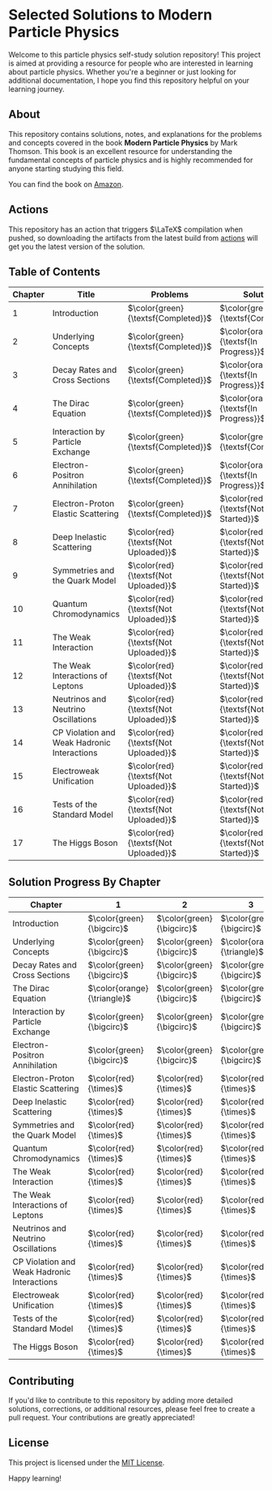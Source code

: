 # Selected Solutions to Modern Particle Physics 

Welcome to this particle physics self-study solution repository! 
This project is aimed at providing a resource for people who are interested in learning about particle physics. 
Whether you're a beginner or just looking for additional documentation, I hope you find this repository helpful on your learning journey.


## About

This repository contains solutions, notes, and explanations for the problems and concepts covered in the book **Modern Particle Physics** by Mark Thomson. 
This book is an excellent resource for understanding the fundamental concepts of particle physics and is highly recommended for anyone starting studying this field.

You can find the book on [Amazon](https://a.co/d/bVARRXf).

## Actions

This repository has an action that triggers $\LaTeX$ compilation when pushed, so downloading the artifacts from the latest build from [actions](https://github.com/youngwan-kim/ParticlePhysicsStudy/actions) will get you the latest version of the solution.

## Table of Contents

| Chapter | Title                                            | Problems                               | Solutions                               |
| ------- | -------------------------------------------------|----------------------------------------| ----------------------------------------|
| 1       | Introduction                                     | $\color{green}{\textsf{Completed}}$    | $\color{green}{\textsf{Completed}}$     |
| 2       | Underlying Concepts                              | $\color{green}{\textsf{Completed}}$    | $\color{orange}{\textsf{In Progress}}$  |
| 3       | Decay Rates and Cross Sections                   | $\color{green}{\textsf{Completed}}$    | $\color{orange}{\textsf{In Progress}}$  |
| 4       | The Dirac Equation                               | $\color{green}{\textsf{Completed}}$    | $\color{orange}{\textsf{In Progress}}$  |
| 5       | Interaction by Particle Exchange                 | $\color{green}{\textsf{Completed}}$    | $\color{green}{\textsf{Completed}}$     |
| 6       | Electron-Positron Annihilation                   | $\color{green}{\textsf{Completed}}$    | $\color{orange}{\textsf{In Progress}}$  |
| 7       | Electron-Proton Elastic Scattering               | $\color{green}{\textsf{Completed}}$    | $\color{red}{\textsf{Not Started}}$     |
| 8       | Deep Inelastic Scattering                        | $\color{red}{\textsf{Not Uploaded}}$   | $\color{red}{\textsf{Not Started}}$     |
| 9       | Symmetries and the Quark Model                   | $\color{red}{\textsf{Not Uploaded}}$   | $\color{red}{\textsf{Not Started}}$     |
| 10      | Quantum Chromodynamics                           | $\color{red}{\textsf{Not Uploaded}}$   | $\color{red}{\textsf{Not Started}}$     |
| 11      | The Weak Interaction                             | $\color{red}{\textsf{Not Uploaded}}$   | $\color{red}{\textsf{Not Started}}$     |
| 12      | The Weak Interactions of Leptons                 | $\color{red}{\textsf{Not Uploaded}}$   | $\color{red}{\textsf{Not Started}}$     |
| 13      | Neutrinos and Neutrino Oscillations              | $\color{red}{\textsf{Not Uploaded}}$   | $\color{red}{\textsf{Not Started}}$     |
| 14      | CP Violation and Weak Hadronic Interactions      | $\color{red}{\textsf{Not Uploaded}}$   | $\color{red}{\textsf{Not Started}}$     |
| 15      | Electroweak Unification                          | $\color{red}{\textsf{Not Uploaded}}$   | $\color{red}{\textsf{Not Started}}$     |
| 16      | Tests of the Standard Model                      | $\color{red}{\textsf{Not Uploaded}}$   | $\color{red}{\textsf{Not Started}}$     |
| 17      | The Higgs Boson                                  | $\color{red}{\textsf{Not Uploaded}}$   | $\color{red}{\textsf{Not Started}}$     |

## Solution Progress By Chapter

|Chapter                                      | 1 | 2 | 3 | 4 | 5 | 6 | 7 | 8 | 9 | 10 | 11 | 12 |13  | 14 | 15  | 16 | 17  |   
|---------------------------------------------|---|---|---|---|---|---|---|---|---|----|----|----|----|----|-----|----|-----|  
|Introduction                                 | $\color{green}{\bigcirc}$ | $\color{green}{\bigcirc}$  | $\color{green}{\bigcirc}$  | $\color{green}{\bigcirc}$  | $\color{green}{\bigcirc}$  | $\color{orange}{\triangle}$ |  $\color{green}{\bigcirc?}$  |  $\color{green}{\bigcirc?}$  | $\color{green}{\bigcirc?}$  | $\color{green}{\bigcirc}$  | $\color{green}{\bigcirc ?}$ | -  | -  | -  | -   | -  | -   |  
|Underlying Concepts                          | $\color{green}{\bigcirc}$ | $\color{green}{\bigcirc}$ | $\color{orange}{\triangle}$ | $\color{green}{\bigcirc}$ | $\color{orange}{\triangle}$ | $\color{green}{\bigcirc}$ | $\color{green}{\bigcirc}$ | $\color{red}{\times}$ | $\color{green}{\bigcirc}$ | $\color{red}{\times}$ | $\color{red}{\times}$ | $\color{green}{\bigcirc}$   | $\color{green}{\bigcirc}$   | $\color{red}{\times}$   | $\color{red}{\times}$    | $\color{red}{\times}$   | $\color{red}{\times}$    |  
|Decay Rates and Cross Sections               | $\color{green}{\bigcirc}$  | $\color{green}{\bigcirc}$  | $\color{green}{\bigcirc}$  | $\color{orange}{\triangle}$ | $\color{green}{\bigcirc}$  | $\color{green}{\bigcirc?}$ | $\color{orange}{\triangle}$ | $\color{red}{\times}$ | $\color{red}{\times}$ | $\color{red}{\times}$ |  - | -  | -  | -  | -   | -  |  -  |  
|The Dirac Equation                           | $\color{orange}{\triangle}$ | $\color{green}{\bigcirc}$  | $\color{green}{\bigcirc}$  | $\color{red}{\times}$  | $\color{red}{\times}$  | $\color{green}{\bigcirc}$ | $\color{green}{\bigcirc}$ | $\color{green}{\bigcirc}$ | $\color{green}{\bigcirc}$ | $\color{green}{\bigcirc}$ | $\color{orange}{\triangle}$ | $\color{green}{\bigcirc}$ | $\color{green}{\bigcirc}$ | $\color{green}{\bigcirc}$ | $\color{green}{\bigcirc}$ | -  |  -  |  
|Interaction by Particle Exchange             | $\color{green}{\bigcirc}$ | $\color{green}{\bigcirc}$ | $\color{green}{\bigcirc}$ | - | - | - | - | - | - | -  | -  | -  | -  | -  |  -  | -  |  -  |  
|Electron-Positron Annihilation               | $\color{green}{\bigcirc}$ | $\color{green}{\bigcirc}$ | $\color{green}{\bigcirc}$ | $\color{green}{\bigcirc}$ | $\color{green}{\bigcirc}$ | $\color{green}{\bigcirc}$ | $\color{orange}{\triangle}$ | $\color{green}{\bigcirc}$ | $\color{green}{\bigcirc}$ | $\color{green}{\bigcirc}$ | $\color{red}{\times}$ | $\color{orange}{\triangle}$  | -  | -  |  -  | -  |  -  |  
|Electron-Proton Elastic Scattering           | $\color{red}{\times}$  | $\color{red}{\times}$  | $\color{red}{\times}$  | $\color{red}{\times}$ | $\color{red}{\times}$ | $\color{red}{\times}$ | $\color{red}{\times}$ | $\color{red}{\times}$ | - |  - | -  | -  | -  | -  |  -  |  - |  -  |  
|Deep Inelastic Scattering                    | $\color{red}{\times}$  | $\color{red}{\times}$  | $\color{red}{\times}$  | $\color{red}{\times}$  | $\color{red}{\times}$  | $\color{red}{\times}$  | $\color{red}{\times}$  | $\color{red}{\times}$  | - |  - | -  | -  | -  | -  |  -  |  - |  -  |  
|Symmetries and the Quark Model               | $\color{red}{\times}$  | $\color{red}{\times}$  | $\color{red}{\times}$  | $\color{red}{\times}$  | $\color{red}{\times}$  | $\color{red}{\times}$  | $\color{red}{\times}$  | $\color{red}{\times}$  | $\color{red}{\times}$  | $\color{red}{\times}$   | -                       | -  | -  | -  |  -  |  - |  -  |  
|Quantum Chromodynamics                       | $\color{red}{\times}$  | $\color{red}{\times}$  | $\color{red}{\times}$  | $\color{red}{\times}$  | $\color{red}{\times}$  | $\color{red}{\times}$  | $\color{red}{\times}$  | $\color{red}{\times}$  | $\color{red}{\times}$  |  -                      | -                       | -  | -  | -  |  -  |  - |  -  |  
|The Weak Interaction                         | $\color{red}{\times}$  | $\color{red}{\times}$  | $\color{red}{\times}$  | $\color{red}{\times}$  | $\color{red}{\times}$  | $\color{red}{\times}$  | $\color{red}{\times}$  | $\color{red}{\times}$ | $\color{red}{\times}$  | $\color{red}{\times}$    | -                       | -  | -  | -  |  -  |  - |  -  |  
|The Weak Interactions of Leptons             | $\color{red}{\times}$  | $\color{red}{\times}$  | $\color{red}{\times}$  | $\color{red}{\times}$  | $\color{red}{\times}$  | $\color{red}{\times}$  | $\color{red}{\times}$  | - | -  |  -                      | -                       | -  | -  | -  |  -  |  - |  -  |  
|Neutrinos and Neutrino Oscillations          | $\color{red}{\times}$  | $\color{red}{\times}$  | $\color{red}{\times}$  | $\color{red}{\times}$  | $\color{red}{\times}$  | $\color{red}{\times}$  | $\color{red}{\times}$  | $\color{red}{\times}$  | $\color{red}{\times}$  |  -                      | -                       | -  | -  | -  |  -  |  - |  -  |  
|CP Violation and Weak Hadronic Interactions  | $\color{red}{\times}$  | $\color{red}{\times}$  | $\color{red}{\times}$  | $\color{red}{\times}$  | $\color{red}{\times}$  | $\color{red}{\times}$  | $\color{red}{\times}$  | $\color{red}{\times}$  | $\color{red}{\times}$  | $\color{red}{\times}$   | $\color{red}{\times}$   | $\color{red}{\times}$   | $\color{red}{\times}$   | $\color{red}{\times}$   |  -  |  - | - |  
|Electroweak Unification                      | $\color{red}{\times}$  | $\color{red}{\times}$  | $\color{red}{\times}$  | $\color{red}{\times}$  | $\color{red}{\times}$  | - | -  | -  | - | -  | - | -  | - | -   | -   |  - |  - |  
|Tests of the Standard Model                  | $\color{red}{\times}$  | $\color{red}{\times}$  | $\color{red}{\times}$  | $\color{red}{\times}$  | $\color{red}{\times}$  | $\color{red}{\times}$  | $\color{red}{\times}$  | $\color{red}{\times}$  | $\color{red}{\times}$  | $\color{red}{\times}$   | $\color{red}{\times}$   | -  | - | -   | -   |  - |  - |  
|The Higgs Boson                              | $\color{red}{\times}$  | $\color{red}{\times}$  | $\color{red}{\times}$  | $\color{red}{\times}$  | $\color{red}{\times}$  | $\color{red}{\times}$  | $\color{red}{\times}$  | $\color{red}{\times}$  | $\color{red}{\times}$  | $\color{red}{\times}$   | $\color{red}{\times}$   | $\color{red}{\times}$   | $\color{red}{\times}$   | -   | -   |  - |  - |  


## Contributing

If you'd like to contribute to this repository by adding more detailed solutions, corrections, or additional resources, please feel free to create a pull request. Your contributions are greatly appreciated!

## License

This project is licensed under the [MIT License](LICENSE).

Happy learning!
